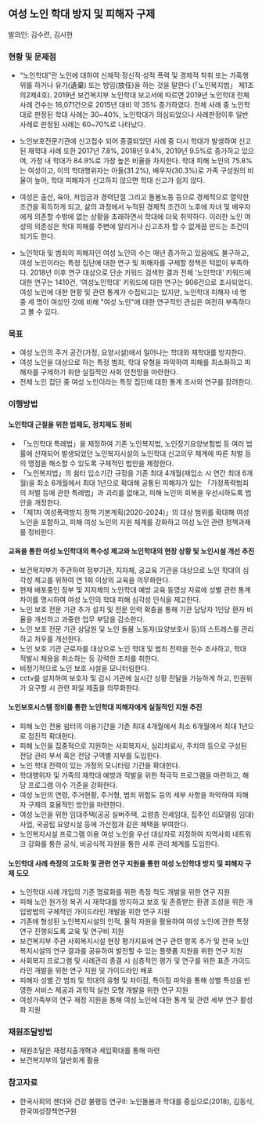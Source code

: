
## 여성 노인 학대 방지 및 피해자 구제
발의인: 김수련, 김시현

### 현황 및 문제점

* “노인학대”란 노인에 대하여 신체적·정신적·성적 폭력 및 경제적 착취 또는 가혹행위를 하거나 유기(遺棄) 또는 방임(放任)을 하는 것을 말한다 (「노인복지법」 제1조의2제4호). 2019년 보건복지부 노인학대 보고서에 따르면 2019년 노인학대 전체 사례 건수는 16,071건으로 2015년 대비 약 35% 증가하였다. 전체 사례 중 노인학대로 판정된 학대 사례는 30\~40%, 노인학대가 의심되었으나 사례판정이후 일반사례로 판정된 사례는 60\~70%로 나타났다.
* 노인보호전문기관에 신고접수 되어 종결되었던 사례 중 다시 학대가 발생하여 신고된 재학대 사례 또한 2017년 7.8%, 2018년 9.4%, 2019년 9.5%로 증가하고 있으며, 가정 내 학대가 84.9%로 가장 높은 비율을 차지한다. 학대 피해 노인의 75.8%는 여성이고, 이의 학대행위자는 아들(31.2%), 배우자(30.3%)로 가족 구성원의 비율이 높아, 학대 피해자가 신고하지 않으면  학대 신고가 쉽지 않다.

* 여성은 출산, 육아, 저임금과 경력단절 그리고 돌봄노동 등으로 경제적으로 열악한 조건을 획득하게 되고, 삶의 과정에서 누적된 경제적 조건이 노후에 자녀 및 배우자에게 의존할 수밖에 없는 상황을 초래하면서 학대에 더욱 취약하다. 이러한 노인 여성의 의존성은 학대 피해를 주변에 알리거나 신고조차 할 수 없게끔 만드는 조건이 되기도 한다.

* 노인학대 및 범죄의 피해자인 여성 노인의 수는 매년 증가하고 있음에도 불구하고, 여성 노인이라는 특정 집단에 대한 연구 및 피해자를 구제할 정책은 턱없이 부족하다. 2018년 이후 연구 대상으로 단순 키워드 검색한 결과 전체 ‘노인학대’ 키워드에 대한 연구는 1410건, ‘여성노인학대’ 키워드에 대한 연구는 906건으로 조사되었다. 여성 노인에 대한 현황 및 관련 통계가 수집되고는 있지만, 노인학대 피해자 네 명 중 세 명이 여성인 것에 비해 "여성 노인"에 대한 연구적인 관심은 여전히 부족하다고 볼 수 있다.


### 목표
* 여성 노인의 주거 공간(가정, 요양시설)에서 일어나는 학대와 재학대를 방지한다.
* 여성 노인을 대상으로 하는 특정 범죄, 학대 유형을 파악하여 피해를 최소화하고 피해자를 구제하기 위한 실질적인 사회 안전망을 마련한다.
* 전체 노인 집단 중 여성 노인이라는 특정 집단에 대한 통계 조사와 연구를 장려한다.


### 이행방법

#### 노인학대 근절을 위한 법제도, 정치제도 정비
* 「노인학대 특례법」을 제정하여 기존 노인복지법, 노인장기요양보험법 등 여러 법률에 산재되어 발생되었던 노인복지시설의 노인학대 신고의무 체계에 따른 처벌 등의 맹점을 해소할 수 있도록 구체적인 법안을 제정한다.
* 「노인복지법」의 쉼터 입소기간 규정을 기존 최대 4개월(재입소 시 연간 최대 6개월)을 최소 6개월에서 최대 1년으로 확대해 공통된 피해자가 있는 「가정폭력범죄의 처벌 등에 관한 특례법」과 괴리를 없애고, 피해 노인의 회복을 우선시하도록 법안을 개정한다.
* 「제1차 여성폭력방지 정책 기본계획(2020-2024)」의 대상 범위를 확대해 여성 노인을 포함하고, 피해 여성 노인의 지원 체계를 강화하고 여성 노인 관련 정책과제를 정비한다.

#### 교육을 통한 여성 노인학대의 특수성 제고와 노인학대의 현장 상황 및 노인시설 개선 추진
* 보건복지부가 주관하여 정부기관, 지자체, 공교육 기관을 대상으로 노인 학대의 심각성 제고를 위하여 연 1회 이상의 교육을 의무화한다.
* 현재 배포중인 정부 및 지자체의 노인학대 예방 교육 동영상 자료에 성별 관련 통계 차이를 명시하여 여성 노인의 학대 피해 심각성 인식을 제고한다.
* 노인 보호 전문 기관 추가 설치 및 전문 인력 확충을 통해 기관 담당자 1인당 환자 비율을 개선하고 과중한 업무 부담을 감소한다.
* 노인 보호 전문 기관 상담원 및 노인 돌봄 노동자(요양보호사 등)의 스트레스를 관리하고 처우를 개선한다.
* 노인 보호 기관 근로자를 대상으로 노인 학대 및 범죄 전력을 전수 조사하고, 학대 적발시 채용을 취소하는 등 강력한 조치를 취한다.
* 비정기적으로 노인 보호 시설을 모니터링한다.
* cctv를 설치하여 보호자 및 감시 기관에 실시간 상황 전달을 가능하게 하고, 인권위가 요구할 시 관련 파일 제출을 의무화한다.

#### 노인보호시스템 정비를 통한 노인학대 피해자에게 실질적인 지원 추진 
* 피해 노인 전용 쉼터의 이용기간을 기존 최대 4개월에서 최소 6개월에서 최대 1년으로 점진적 확대한다.
* 피해 노인을 집중적으로 지원하는 사회복지사, 심리치료사, 주치의 등으로 구성된 전담 관리 부서 혹은 전담 구역별 지부를 도입한다.
* 노인 학대 전력이 있는 가정의 모니터링 기간을 확대한다.
* 학대행위자 및 가족의 재학대 예방과 적발을 위한 적극적 프로그램을 마련하고, 해당 프로그램 이수 기준을 강화한다.
* 여성 노인의 연령, 주거현황, 주거형, 범죄 위험도 등의 세부 사항을 파악하여 피해자 구제의 효율적인 방안을 마련한다.
* 여성 노인을 위한 임대주택(공공 실버주택, 고령층 전세임대, 집주인 리모델링 임대) 사업, 국공립 요양시설 등에 가산점과 같은 혜택을 부여한다.
* 노인복지시설 프로그램 이용 여성 노인을 우선 대상자로 지정하여 지역사회 네트워크 강화를 통한 공식, 비공식적 자원을 통한 사후 관리 체계를 도입한다.

#### 노인학대 사례 측정의 고도화 및 관련 연구 지원을 통한 여성 노인학대 방지 및 피해자 구제 도모
* 노인학대 사례 개입의 기준 명료화를 위한 측정 척도 개발을 위한 연구 지원 
* 피해 노인 원가정 복귀 시 재학대를 방지하고 보호 및 존중받는 환경 조성을 위한 개입방법의 구체적인 가이드라인 개발을 위한 연구 지원 
* 기존에 형성된 노인복지시설의 인적, 물적 자원을 활용하여 여성 노인에 관한 특정 연구 진행되도록 교육 및 연구비 지원 
* 보건복지부 주관 사회복지시설 현장 평가지표에 연구 관련 항목 추가 및 전국 노인복지시설의 연구 결과를 공유하여 발전할 수 있는 플랫폼 지원을 위한 연구 지원 
* 사회복지 프로그램 및 사례관리 종결 시 심층적인 평가 및 연구를 위한 표준 가이드라인 개발을 위한 연구 지원 및 가이드라인 배포 
* 피해자 성별 간 범죄 및 학대의 유형 및 차이점, 특이점 파악을 통해 성별 특성을 반영한 서비스 제공과 과학적 실천 모형 개발을 위한 연구 지원 
* 여성가족부의 연구 재정 지원을 통해 여성 노인에 대한 통계 및 관련 세부 연구 활성화 지원


<!--### 이행기간-->

### 재원조달방법
* 재원조달은 재정지출개혁과 세입확대를 통해 마련 
* 보건복지부의 일반회계 활용 

### 참고자료
* 한국사회의 젠더와 건강 불평등 연구Ⅱ: 노인돌봄과 학대를 중심으로(2018), 김동식, 한국여성정책연구원 

